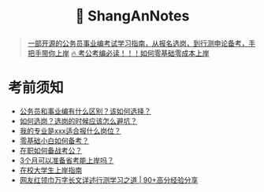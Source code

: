 # <p align="center">🚀 ShangAnNotes</p>

> [一部开源的公务员事业编考试学习指南，从报名选岗，到行测申论备考，手把手带你上岸](https://note.gongkaoshangan.com/)
> [🔥 考公考编必读！！！如何零基础零成本上岸](https://note.gongkaoshangan.com/prepare/practice)

# 考前须知
- [公务员和事业编有什么区别？该如何选择？](./0.考前须知/4.考公还是考编？.md)
- [如何选岗？选岗的时候应该怎么避坑？](./0.考前须知/5.过来人考公选岗避坑指南.md)
- [我的专业是xxx适合报什么岗位？](./0.考前须知/6.专业与选岗对照表.md)
- [零基础小白如何备考？](./0.考前须知/7.零基础如何备战公考.md)
- [在职如何备战考公？](./0.考前须知/8.在职考公计划（朝九晚六版）.md)
- [3个月可以准备省考能上岸吗？](./0.考前须知/9.3个月省考上岸计划.md)
- [在校大学生上岸指南](./0.考前须知/11.在校大学生上岸指南.md)
- [网友红领巾万字长文详述行测学习之道 | 90+高分经验分享](./0.考前须知/12.网友红领巾万字长文详述行测学习之道.md)